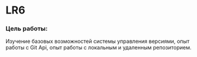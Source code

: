 # LR6
### __Цель работы__:
Изучение базовых возможностей системы 
управления версиями, опыт работы с Git Api, опыт работы с локальным и 
удаленным репозиторием. 

